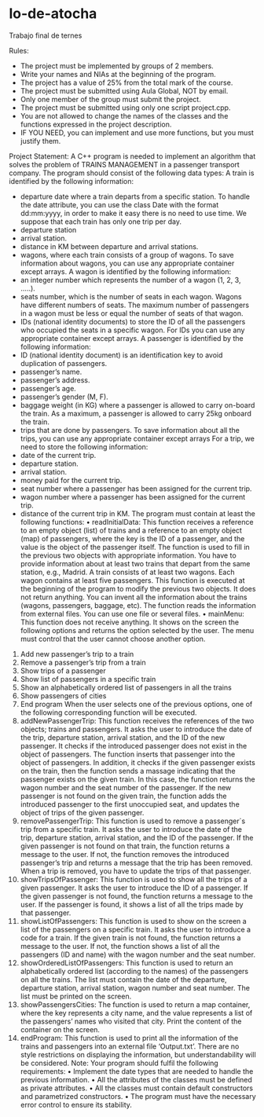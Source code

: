 # lo-de-atocha
Trabajo final de ternes

Rules:
- The project must be implemented by groups of 2 members.
- Write your names and NIAs at the beginning of the program.
- The project has a value of 25% from the total mark of the course.
- The project must be submitted using Aula Global, NOT by email.
- Only one member of the group must submit the project.
- The project must be submitted using only one script project.cpp.
- You are not allowed to change the names of the classes and the functions expressed in the project description.
- IF YOU NEED, you can implement and use more functions, but you must justify them.

Project Statement:
A C++ program is needed to implement an algorithm that solves the problem of TRAINS MANAGEMENT in a passenger transport company. The program should consist of the following data types:
A train is identified by the following information:
- departure date where a train departs from a specific station. To handle the date attribute, you
can use the class Date with the format dd:mm:yyyy, in order to make it easy there is no need to
use time. We suppose that each train has only one trip per day.
- departure station
- arrival station.
- distance in KM between departure and arrival stations.
- wagons, where each train consists of a group of wagons. To save information about wagons, you
can use any appropriate container except arrays.
A wagon is identified by the following information:
- an integer number which represents the number of a wagon (1, 2, 3, …..).
- seats number, which is the number of seats in each wagon. Wagons have different numbers of
seats. The maximum number of passengers in a wagon must be less or equal the number of
seats of that wagon.
- IDs (national identity documents) to store the ID of all the passengers who occupied the seats in
a specific wagon. For IDs you can use any appropriate container except arrays.
A passenger is identified by the following information:
- ID (national identity document) is an identification key to avoid duplication of passengers.
- passenger’s name.
- passenger’s address.
- passenger’s age.
- passenger’s gender (M, F).
- baggage weight (in KG) where a passenger is allowed to carry on-board the train. As a maximum,
a passenger is allowed to carry 25kg onboard the train.
- trips that are done by passengers. To save information about all the trips, you can use any
appropriate container except arrays
For a trip, we need to store the following information:
- date of the current trip.
- departure station.
- arrival station.
- money paid for the current trip.
- seat number where a passenger has been assigned for the current trip.
- wagon number where a passenger has been assigned for the current trip.
- distance of the current trip in KM.
The program must contain at least the following functions:
• readInitialData: This function receives a reference to an empty object (list) of trains and a
reference to an empty object (map) of passengers, where the key is the ID of a passenger, and
the value is the object of the passenger itself. The function is used to fill in the previous two
objects with appropriate information. You have to provide information about at least two trains
that depart from the same station, e.g., Madrid. A train consists of at least two wagons. Each
wagon contains at least five passengers. This function is executed at the beginning of the
program to modify the previous two objects. It does not return anything. You can invent all the
information about the trains (wagons, passengers, baggage, etc). The function reads the
information from external files. You can use one file or several files.
• mainMenu: This function does not receive anything. It shows on the screen the following
options and returns the option selected by the user. The menu must control that the user cannot
choose another option.
1. Add new passenger’s trip to a train
2. Remove a passenger’s trip from a train
3. Show trips of a passenger
4. Show list of passengers in a specific train
5. Show an alphabetically ordered list of passengers in all the trains
6. Show passengers of cities
7. End program
When the user selects one of the previous options, one of the following corresponding function will
be executed.
1. addNewPassengerTrip: This function receives the references of the two objects; trains and
passengers. It asks the user to introduce the date of the trip, departure station, arrival station,
and the ID of the new passenger. It checks if the introduced passenger does not exist in the
object of passengers. The function inserts that passenger into the object of passengers. In
addition, it checks if the given passenger exists on the train, then the function sends a massage
indicating that the passenger exists on the given train. In this case, the function returns the
wagon number and the seat number of the passenger. If the new passenger is not found on the
given train, the function adds the introduced passenger to the first unoccupied seat, and updates
the object of trips of the given passenger.
2. removePassengerTrip: This function is used to remove a passenger`s trip from a specific train.
It asks the user to introduce the date of the trip, departure station, arrival station, and the ID of
the passenger. If the given passenger is not found on that train, the function returns a message
to the user. If not, the function removes the introduced passenger’s trip and returns a message
that the trip has been removed. When a trip is removed, you have to update the trips of that
passenger.
3. showTripsOfPassenger: This function is used to show all the trips of a given passenger. It asks
the user to introduce the ID of a passenger. If the given passenger is not found, the function
returns a message to the user. If the passenger is found, it shows a list of all the trips made by
that passenger.
4. showListOfPassengers: This function is used to show on the screen a list of the passengers on a
specific train. It asks the user to introduce a code for a train. If the given train is not found, the
function returns a message to the user. If not, the function shows a list of all the passengers (ID
and name) with the wagon number and the seat number.
5. showOrderedListOfPassengers: This function is used to return an alphabetically ordered list
(according to the names) of the passengers on all the trains. The list must contain the date of
the departure, departure station, arrival station, wagon number and seat number. The list must
be printed on the screen.
6. showPassengersCities: The function is used to return a map container, where the key represents
a city name, and the value represents a list of the passengers’ names who visited that city. Print
the content of the container on the screen.
7. endProgram: This function is used to print all the information of the trains and passengers into
an external file ‘Output.txt’. There are no style restrictions on displaying the information, but
understandability will be considered.
Note: Your program should fulfil the following requirements:
• Implement the date types that are needed to handle the previous information.
• All the attributes of the classes must be defined as private attributes.
• All the classes must contain default constructors and parametrized constructors.
• The program must have the necessary error control to ensure its stability.
